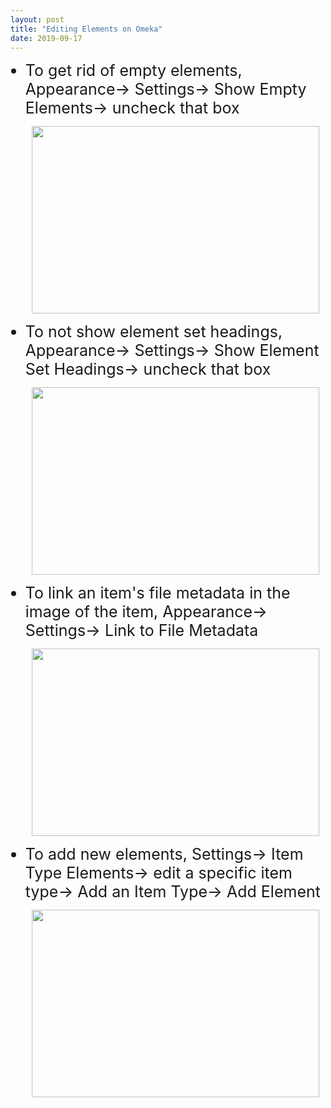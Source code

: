 ```yaml
---
layout: post
title: "Editing Elements on Omeka"
date: 2019-09-17
---
```

<!DOCTYPE html>
<html>
<head>
<title style="font-size:30px;strong;">Editing Elements in Omeka</title>
</head>
<body>
<ul>
 <li style="font-size:25px;">To get rid of empty elements, Appearance-> Settings-> Show Empty Elements-> uncheck that box</li>
  
  <p align="center">
    <img width="460" height="300" src="https://user-images.githubusercontent.com/54911846/65054543-b8e7af00-d93b-11e9-9b0d-8034227c173b.png">
  </p>
 
  <li style="font-size:25px;">To not show element set headings, Appearance-> Settings-> Show Element Set Headings-> uncheck that box</li>
 
 <p align="center">
   <img width="460" height="300" src="https://user-images.githubusercontent.com/54911846/65054587-d0269c80-d93b-11e9-9aa3-b8117db5b1db.png">
 </p>
 
  <li style="font-size:25px;">To link an item's file metadata in the image of the item, Appearance-> Settings-> Link to File Metadata</li>
  
  <p align="center">
   <img width="460" height="300" src="https://user-images.githubusercontent.com/54911846/65054625-dfa5e580-d93b-11e9-8c12-eec7fb864e59.png">
  </p>
 
 <li style="font-size:25px;">To add new elements, Settings-> Item Type Elements-> edit a specific item type-> Add an Item Type-> Add Element</li>
  
  <p align="center"> 
   <img width="460" height="300" src="https://user-images.githubusercontent.com/54911846/65053739-6bb70d80-d93a-11e9-83c0-292c15d46ca2.png">
  </p>
  
</body>
</html>
